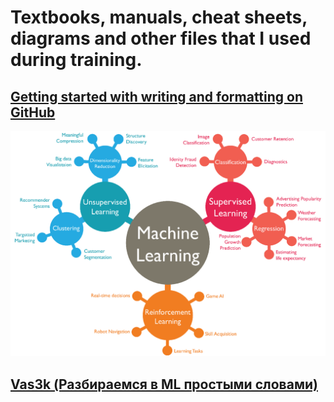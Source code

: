 # Textbooks, manuals, cheat sheets, diagrams and other files that I used during training.
## <a href = "https://docs.github.com/en/get-started/writing-on-github/getting-started-with-writing-and-formatting-on-github/basic-writing-and-formatting-syntax"> Getting started with writing and formatting on GitHub </a>

![Logo](https://github.com/AzizMGV/Berzloy/blob/main/Images/machine-learning.png)

## <a href = "https://vas3k.ru/blog/machine_learning/"> Vas3k (Разбираемся в ML простыми словами) </a>
